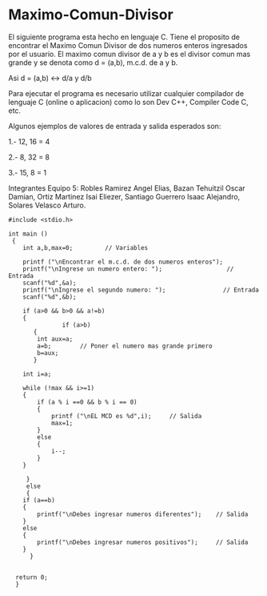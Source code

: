 # Maximo-Comun-Divisor

El siguiente programa esta hecho en lenguaje C. Tiene el proposito de encontrar el Maximo Comun Divisor de dos numeros enteros ingresados
por el usuario. 
El maximo comun divisor de a y b es el divisor comun mas grande y se denota como d = (a,b), m.c.d. de a y b.

Asi d = (a,b) ↔ d/a y d/b

Para ejecutar el programa es necesario utilizar cualquier compilador de lenguaje C (online o aplicacion) como lo son Dev C++, Compiler Code C, etc.

Algunos ejemplos de valores de entrada y salida esperados son: 

1.- 12, 16 = 4

2.- 8, 32 = 8

3.- 15, 8 = 1

Integrantes Equipo 5: Robles Ramirez Angel Elias, Bazan Tehuitzil Oscar Damian, Ortiz Martinez Isai Eliezer, Santiago Guerrero Isaac Alejandro, Solares Velasco Arturo.

        
    #include <stdio.h>
     
    int main ()
     {
    	int a,b,max=0;         // Variables
        
	    printf ("\nEncontrar el m.c.d. de dos numeros enteros");
	    printf("\nIngrese un numero entero: ");                  // Entrada
	    scanf("%d",&a);
	    printf("\nIngrese el segundo numero: ");                // Entrada
	    scanf("%d",&b);
        
        if (a>0 && b>0 && a!=b)
	    {
    	    	   if (a>b)
		   {
			int aux=a;
			a=b;		// Poner el numero mas grande primero
			b=aux;
		   }
		
		int i=a;
		
		while (!max && i>=1)
		{
			if (a % i ==0 && b % i == 0)
			{
				printf ("\nEL MCD es %d",i);     // Salida
				max=1;
			}
			else
			{
				i--;
			}
		}

	     }
	     else
	     {
		if (a==b)
		{
			printf("\nDebes ingresar numeros diferentes");    // Salida
		}
		else
		{
			printf("\nDebes ingresar numeros positivos");     // Salida
		}
	      }
		
	
	  return 0;
      }
